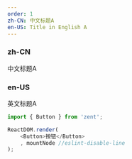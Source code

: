 ```yaml
---
order: 1
zh-CN: 中文标题A
en-US: Title in English A
---
```


### zh-CN

中文标题A

### en-US

英文标题A

```js
import { Button } from 'zent';

ReactDOM.render(
	<Button>按钮</Button>
	, mountNode //eslint-disable-line
);
```

